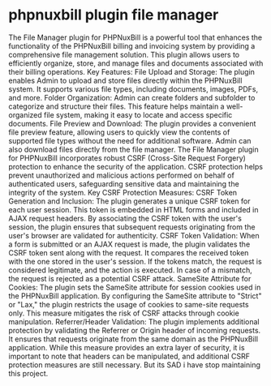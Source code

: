 # phpnuxbill plugin file manager
 The File Manager plugin for PHPNuxBill is a powerful tool that enhances the functionality of the PHPNuxBill billing and invoicing system by providing a comprehensive file management solution. This plugin allows users to efficiently organize, store, and manage files and documents associated with their billing operations.  Key Features:  File Upload and Storage: The plugin enables Admin to upload and store files directly within the PHPNuxBill system. It supports various file types, including documents, images, PDFs, and more.  Folder Organization: Admin can create folders and subfolder to categorize and structure their files. This feature helps maintain a well-organized file system, making it easy to locate and access specific documents.  File Preview and Download: The plugin provides a convenient file preview feature, allowing users to quickly view the contents of supported file types without the need for additional software. Admin can also download files directly from the file manager.  The File Manager plugin for PHPNuxBill incorporates robust CSRF (Cross-Site Request Forgery) protection to enhance the security of the application. CSRF protection helps prevent unauthorized and malicious actions performed on behalf of authenticated users, safeguarding sensitive data and maintaining the integrity of the system.  Key CSRF Protection Measures:  CSRF Token Generation and Inclusion: The plugin generates a unique CSRF token for each user session. This token is embedded in HTML forms and included in AJAX request headers. By associating the CSRF token with the user's session, the plugin ensures that subsequent requests originating from the user's browser are validated for authenticity.  CSRF Token Validation: When a form is submitted or an AJAX request is made, the plugin validates the CSRF token sent along with the request. It compares the received token with the one stored in the user's session. If the tokens match, the request is considered legitimate, and the action is executed. In case of a mismatch, the request is rejected as a potential CSRF attack.  SameSite Attribute for Cookies: The plugin sets the SameSite attribute for session cookies used in the PHPNuxBill application. By configuring the SameSite attribute to "Strict" or "Lax," the plugin restricts the usage of cookies to same-site requests only. This measure mitigates the risk of CSRF attacks through cookie manipulation.  Referrer/Header Validation: The plugin implements additional protection by validating the Referrer or Origin header of incoming requests. It ensures that requests originate from the same domain as the PHPNuxBill application. While this measure provides an extra layer of security, it is important to note that headers can be manipulated, and additional CSRF protection measures are still necessary.  But its SAD i have stop maintaining this project.
